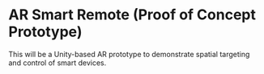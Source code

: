 # AR Smart Remote (Proof of Concept Prototype)
This will be a Unity-based AR prototype to demonstrate spatial targeting and control of smart devices.
